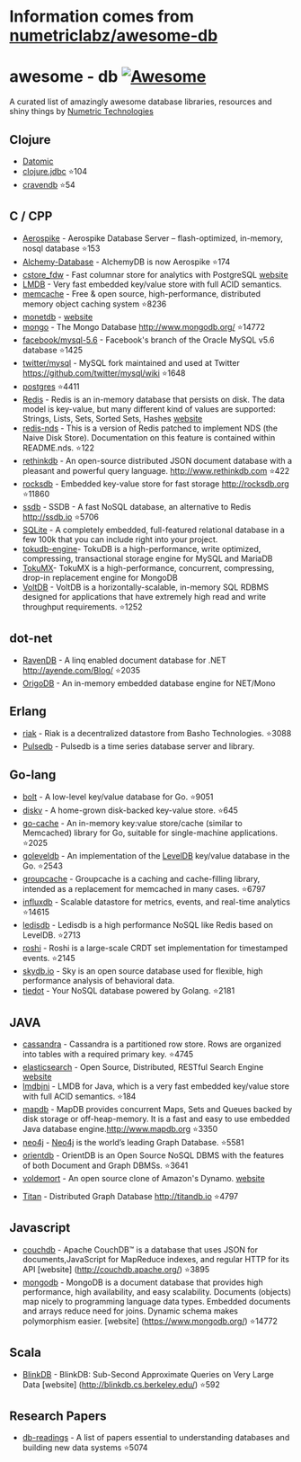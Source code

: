 # Information comes from [numetriclabz/awesome-db](https://github.com/numetriclabz/awesome-db)
﻿awesome - db [![Awesome](https://cdn.rawgit.com/sindresorhus/awesome/d7305f38d29fed78fa85652e3a63e154dd8e8829/media/badge.svg)](https://github.com/sindresorhus/awesome)
=========
A curated list of amazingly awesome database libraries, resources and shiny things by [Numetric Technologies](https://www.numetriclabz.com/)

## Clojure

 * [Datomic](http://www.datomic.com/)
 * [clojure.jdbc](https://github.com/niwibe/clojure.jdbc) :star:104
 * [cravendb](https://github.com/robashton/cravendb) :star:54

## C / CPP
* [Aerospike](https://github.com/aerospike/aerospike-server) - Aerospike Database Server – flash-optimized, in-memory, nosql database :star:153
* [Alchemy-Database](https://github.com/JakSprats/Alchemy-Database) - AlchemyDB is now Aerospike :star:174
* [cstore_fdw](https://github.com/citusdata/cstore_fdw) - Fast columnar store for analytics with PostgreSQL [website](http://citusdata.github.io/cstore_fdw/)
* [LMDB](http://symas.com/mdb/) - Very fast embedded key/value store with full ACID semantics.
* [memcache](https://github.com/memcached/memcached) - Free & open source, high-performance, distributed memory object caching system :star:8236
* [monetdb](https://github.com/snaga/monetdb) - [website](https://www.monetdb.org/)
* [mongo](https://github.com/mongodb/mongo) - The Mongo Database http://www.mongodb.org/ :star:14772
* [facebook/mysql-5.6](https://github.com/facebook/mysql-5.6) - Facebook's branch of the Oracle MySQL v5.6 database :star:1425
* [twitter/mysql](https://github.com/twitter/mysql) - MySQL fork maintained and used at Twitter https://github.com/twitter/mysql/wiki :star:1648
* [postgres](https://github.com/postgres/postgres) :star:4411
* [Redis](https://github.com/antirez/redis) - Redis is an in-memory database that persists on disk. The data model is key-value, but many different kind of values are supported: Strings, Lists, Sets, Sorted Sets, Hashes [website](http://redis.io)
* [redis-nds](https://github.com/mpalmer/redis/tree/nds-2.6) - This is a version of Redis patched to implement NDS (the Naive Disk Store). Documentation on this feature is contained within README.nds. :star:122
* [rethinkdb](https://github.com/rethinkdb/rethinkdb) - An open-source distributed JSON document database with a pleasant and powerful query language. http://www.rethinkdb.com :star:422
* [rocksdb](https://github.com/facebook/rocksdb) - Embedded key-value store for fast storage http://rocksdb.org :star:11860
* [ssdb](https://github.com/ideawu/ssdb) - SSDB - A fast NoSQL database, an alternative to Redis http://ssdb.io :star:5706
* [SQLite](http://www.sqlite.org/) - A completely embedded, full-featured relational database in a few 100k that you can include right into your project.
* [tokudb-engine](https://github.com/Tokutek/tokudb-engine)- TokuDB is a high-performance, write optimized, compressing, transactional storage engine for MySQL and MariaDB
* [TokuMX](https://github.com/Tokutek/mongo)- TokuMX is a high-performance, concurrent, compressing, drop-in replacement engine for MongoDB
* [VoltDB](https://github.com/VoltDB/voltdb/) - VoltDB is a horizontally-scalable, in-memory SQL RDBMS designed for applications that have extremely high read and write throughput requirements. :star:1252


## dot-net

* [RavenDB](https://github.com/ravendb/ravendb) - A linq enabled document database for .NET http://ayende.com/Blog/ :star:2035
* [OrigoDB](http://dev.origodb.com) - An in-memory embedded database engine for NET/Mono

## Erlang

* [riak](https://github.com/basho/riak) - Riak is a decentralized datastore from Basho Technologies. :star:3088
* [Pulsedb](http://pulsedb.io) - Pulsedb is a time series database server and library.

## Go-lang

* [bolt](https://github.com/boltdb/bolt) - A low-level key/value database for Go. :star:9051
* [diskv](https://github.com/peterbourgon/diskv) - A home-grown disk-backed key-value store. :star:645
* [go-cache](https://github.com/pmylund/go-cache) - An in-memory key:value store/cache (similar to Memcached) library for Go, suitable for single-machine applications. :star:2025
* [goleveldb](https://github.com/syndtr/goleveldb) - An implementation of the [LevelDB](https://code.google.com/p/leveldb/) key/value database in the Go. :star:2543
* [groupcache](https://github.com/golang/groupcache) - Groupcache is a caching and cache-filling library, intended as a replacement for memcached in many cases. :star:6797
* [influxdb](https://github.com/influxdb/influxdb) - Scalable datastore for metrics, events, and real-time analytics :star:14615
* [ledisdb](https://github.com/siddontang/ledisdb) - Ledisdb is a high performance NoSQL like Redis based on LevelDB. :star:2713
* [roshi](https://github.com/soundcloud/roshi/) - Roshi is a large-scale CRDT set implementation for timestamped events. :star:2145
* [skydb.io](https://github.com/skydb/sky) - Sky is an open source database used for flexible, high performance analysis of behavioral data.
* [tiedot](https://github.com/HouzuoGuo/tiedot) - Your NoSQL database powered by Golang. :star:2181



## JAVA
* [cassandra](https://github.com/apache/cassandra) - Cassandra is a partitioned row store. Rows are organized into tables with a required primary key. :star:4745
* [elasticsearch](https://github.com/elasticsearch/elasticsearch) - Open Source, Distributed, RESTful Search Engine [website](http://elasticsearch.org)
* [lmdbjni](https://github.com/deephacks/lmdbjni) - LMDB for Java, which is a very fast embedded key/value store with full ACID semantics. :star:184
* [mapdb](https://github.com/jankotek/MapDB) - MapDB provides concurrent Maps, Sets and Queues backed by disk storage or off-heap-memory. It is a fast and easy to use embedded Java database engine.http://www.mapdb.org :star:3350
* [neo4j](https://github.com/neo4j/neo4j) - [Neo4j](http://neo4j.org) is the world’s leading Graph Database. :star:5581
* [orientdb](https://github.com/orientechnologies/orientdb) - OrientDB is an Open Source NoSQL DBMS with the features of both Document and Graph DBMSs. :star:3641
* [voldemort](https://github.com/voldemort/voldemort) - An open source clone of Amazon's Dynamo. [website](http://project-voldemort.com)
- [Titan](https://github.com/thinkaurelius/titan) - Distributed Graph Database http://titandb.io :star:4797


## Javascript
* [couchdb](https://github.com/apache/couchdb) - Apache CouchDB™ is a database that uses JSON for documents,JavaScript for MapReduce indexes, and regular HTTP for its API [website] (http://couchdb.apache.org/) :star:3895
* [mongodb](https://github.com/mongodb/mongo) - MongoDB is a document database that provides high performance, high availability, and easy scalability. Documents (objects) map nicely to programming language data types. Embedded documents and arrays reduce need for joins. Dynamic schema makes polymorphism easier. [website] (https://www.mongodb.org/) :star:14772



## Scala
* [BlinkDB](https://github.com/sameeragarwal/blinkdb) - BlinkDB: Sub-Second Approximate Queries on Very Large Data [website]	(http://blinkdb.cs.berkeley.edu/) :star:592

## Research Papers
* [db-readings](https://github.com/rxin/db-readings) - A list of papers essential to understanding databases and building new data systems :star:5074

